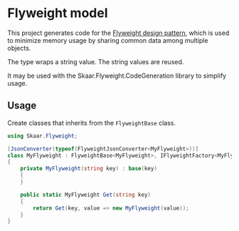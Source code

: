 Flyweight model
===
This project generates code for the [Flyweight design pattern](https://en.wikipedia.org/wiki/Flyweight_pattern),
which is used to minimize memory usage by sharing common data among multiple objects.

The type wraps a string value. The string values are reused.

It may be used with the Skaar.Flyweight.CodeGeneration library to simplify usage.

## Usage

Create classes that inherits from the `FlyweightBase` class.

```csharp
using Skaar.Flyweight;

[JsonConverter(typeof(FlyweightJsonConverter<MyFlyweight>))]
class MyFlyweight : FlyweightBase<MyFlyweight>, IFlyweightFactory<MyFlyweight>
{
    private MyFlyweight(string key) : base(key)
    {
    }

    public static MyFlyweight Get(string key)
    {
        return Get(key, value => new MyFlyweight(value));
    }
}
```